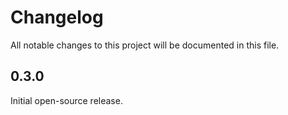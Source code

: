# Changelog
All notable changes to this project will be documented in this file.

## 0.3.0
Initial open-source release.
